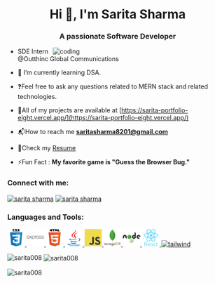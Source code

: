 
<h1 align="center">Hi 👋, I'm Sarita Sharma</h1>
<h3 align="center">A passionate Software Developer</h3>
<img align ="right" alt ="coding" width="400px" src = "https://mir-s3-cdn-cf.behance.net/project_modules/disp/601014116770475.6068beff4640a.gif" />


-  SDE Intern @Outthinc Global Communications
- 📖 I’m currently learning DSA.

- ❓Feel free to ask any questions related to MERN stack and related technologies.
 
- 🔗All of my projects are available at [https://sarita-portfolio-eight.vercel.app/](https://sarita-portfolio-eight.vercel.app/)

- 📬How to reach me **saritasharma8201@gmail.com**

- 📙Check my <a href= "https://drive.google.com/file/d/1Qaqh7_s-v2rjtZ-YQ_5Ig8wm01EOxouu/view?usp=sharing" > Resume </a>
 
- ⚡Fun Fact : **My favorite game is "Guess the Browser Bug."**

<h3 align="left">Connect with me:</h3>
<p align="left">
<a href="https://linkedin.com/in/sarita sharma" target="blank"><img align="center" src="https://raw.githubusercontent.com/rahuldkjain/github-profile-readme-generator/master/src/images/icons/Social/linked-in-alt.svg" alt="sarita sharma" height="30" width="40" /></a>
<a href=" mailto: saritasharma8201@gmail.com" target="blank"><img align="center" src="https://static.vecteezy.com/system/resources/thumbnails/010/153/613/small/email-and-mail-icon-sign-symbol-design-free-png.png" alt="sarita sharma" height="30" width="40" /></a>
</p>

<h3 align="left">Languages and Tools:</h3>
<p align="left"> <a href="https://www.w3schools.com/css/" target="_blank" rel="noreferrer"> <img src="https://raw.githubusercontent.com/devicons/devicon/master/icons/css3/css3-original-wordmark.svg" alt="css3" width="40" height="40"/> </a> <a href="https://expressjs.com" target="_blank" rel="noreferrer"> <img src="https://raw.githubusercontent.com/devicons/devicon/master/icons/express/express-original-wordmark.svg" alt="express" width="40" height="40"/> </a> <a href="https://www.w3.org/html/" target="_blank" rel="noreferrer"> <img src="https://raw.githubusercontent.com/devicons/devicon/master/icons/html5/html5-original-wordmark.svg" alt="html5" width="40" height="40"/> </a> <a href="https://www.java.com" target="_blank" rel="noreferrer"> <img src="https://raw.githubusercontent.com/devicons/devicon/master/icons/java/java-original.svg" alt="java" width="40" height="40"/> </a> <a href="https://developer.mozilla.org/en-US/docs/Web/JavaScript" target="_blank" rel="noreferrer"> <img src="https://raw.githubusercontent.com/devicons/devicon/master/icons/javascript/javascript-original.svg" alt="javascript" width="40" height="40"/> </a> <a href="https://www.mongodb.com/" target="_blank" rel="noreferrer"> <img src="https://raw.githubusercontent.com/devicons/devicon/master/icons/mongodb/mongodb-original-wordmark.svg" alt="mongodb" width="40" height="40"/> </a> <a href="https://nodejs.org" target="_blank" rel="noreferrer"> <img src="https://raw.githubusercontent.com/devicons/devicon/master/icons/nodejs/nodejs-original-wordmark.svg" alt="nodejs" width="40" height="40"/> </a> <a href="https://reactjs.org/" target="_blank" rel="noreferrer"> <img src="https://raw.githubusercontent.com/devicons/devicon/master/icons/react/react-original-wordmark.svg" alt="react" width="40" height="40"/> </a> <a href="https://tailwindcss.com/" target="_blank" rel="noreferrer"> <img src="https://www.vectorlogo.zone/logos/tailwindcss/tailwindcss-icon.svg" alt="tailwind" width="40" height="40"/> </a> </p>

<p><img align="left" src="https://github-readme-stats.vercel.app/api/top-langs?username=sarita008&show_icons=true&locale=en&layout=compact" alt="sarita008" /></p>

<p>&nbsp;<img align="center" src="https://github-readme-stats.vercel.app/api?username=sarita008&show_icons=true&locale=en" alt="sarita008" /></p>

<p><img align="center" src="https://github-readme-streak-stats.herokuapp.com/?user=sarita008&" alt="sarita008" /></p>
